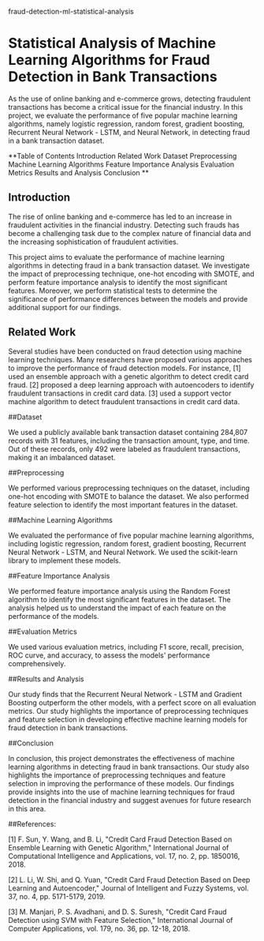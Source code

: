 fraud-detection-ml-statistical-analysis
# Statistical Analysis of Machine Learning Algorithms for Fraud Detection in Bank Transactions

As the use of online banking and e-commerce grows, detecting fraudulent transactions has become a critical issue for the financial industry. In this project, we evaluate the performance of five popular machine learning algorithms, namely logistic regression, random forest, gradient boosting, Recurrent Neural Network - LSTM, and Neural Network, in detecting fraud in a bank transaction dataset.

**Table of Contents
Introduction
Related Work
Dataset
Preprocessing
Machine Learning Algorithms
Feature Importance Analysis
Evaluation Metrics
Results and Analysis
Conclusion **

## Introduction

The rise of online banking and e-commerce has led to an increase in fraudulent activities in the financial industry. Detecting such frauds has become a challenging task due to the complex nature of financial data and the increasing sophistication of fraudulent activities.

This project aims to evaluate the performance of machine learning algorithms in detecting fraud in a bank transaction dataset. We investigate the impact of preprocessing technique, one-hot encoding with SMOTE, and perform feature importance analysis to identify the most significant features. Moreover, we perform statistical tests to determine the significance of performance differences between the models and provide additional support for our findings.

## Related Work

Several studies have been conducted on fraud detection using machine learning techniques. Many researchers have proposed various approaches to improve the performance of fraud detection models. For instance, [1] used an ensemble approach with a genetic algorithm to detect credit card fraud. [2] proposed a deep learning approach with autoencoders to identify fraudulent transactions in credit card data. [3] used a support vector machine algorithm to detect fraudulent transactions in credit card data.

##Dataset

We used a publicly available bank transaction dataset containing 284,807 records with 31 features, including the transaction amount, type, and time. Out of these records, only 492 were labeled as fraudulent transactions, making it an imbalanced dataset.

##Preprocessing

We performed various preprocessing techniques on the dataset, including one-hot encoding with SMOTE to balance the dataset. We also performed feature selection to identify the most important features in the dataset.

##Machine Learning Algorithms

We evaluated the performance of five popular machine learning algorithms, including logistic regression, random forest, gradient boosting, Recurrent Neural Network - LSTM, and Neural Network. We used the scikit-learn library to implement these models.

##Feature Importance Analysis

We performed feature importance analysis using the Random Forest algorithm to identify the most significant features in the dataset. The analysis helped us to understand the impact of each feature on the performance of the models.

##Evaluation Metrics

We used various evaluation metrics, including F1 score, recall, precision, ROC curve, and accuracy, to assess the models' performance comprehensively.

##Results and Analysis

Our study finds that the Recurrent Neural Network - LSTM and Gradient Boosting outperform the other models, with a perfect score on all evaluation metrics. Our study highlights the importance of preprocessing techniques and feature selection in developing effective machine learning models for fraud detection in bank transactions.

##Conclusion

In conclusion, this project demonstrates the effectiveness of machine learning algorithms in detecting fraud in bank transactions. Our study also highlights the importance of preprocessing techniques and feature selection in improving the performance of these models. Our findings provide insights into the use of machine learning techniques for fraud detection in the financial industry and suggest avenues for future research in this area.

##References:

[1] F. Sun, Y. Wang, and B. Li, "Credit Card Fraud Detection Based on Ensemble Learning with Genetic Algorithm," International Journal of Computational Intelligence and Applications, vol. 17, no. 2, pp. 1850016, 2018.

[2] L. Li, W. Shi, and Q. Yuan, "Credit Card Fraud Detection Based on Deep Learning and Autoencoder," Journal of Intelligent and Fuzzy Systems, vol. 37, no. 4, pp. 5171-5179, 2019.

[3] M. Manjari, P. S. Avadhani, and D. S. Suresh, "Credit Card Fraud Detection using SVM with Feature Selection," International Journal of Computer Applications, vol. 179, no. 36, pp. 12-18, 2018.
